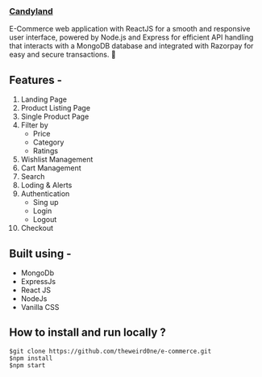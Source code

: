 ### [Candyland](https://candyland-by-amlan.vercel.app/) 

E-Commerce web application with ReactJS for a smooth and responsive user interface, powered by Node.js and Express for efficient API handling that interacts with a MongoDB database and integrated with Razorpay for easy and secure transactions. 🚀

## Features -
1. Landing Page
2. Product Listing Page
3. Single Product Page
4. Filter by
   - Price
   - Category
   - Ratings
5. Wishlist Management
6. Cart Management
7. Search
8. Loding & Alerts
9. Authentication
    - Sing up
    - Login
    - Logout
11. Checkout

## Built using -
  - MongoDb
  - ExpressJs
  - React JS
  - NodeJs
  - Vanilla CSS

## How to install and run locally ?
```
$git clone https://github.com/theweird0ne/e-commerce.git
$npm install
$npm start
```
